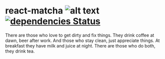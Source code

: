 # react-matcha ![alt text](https://travis-ci.com/matcha-tools/react-matcha.svg?branch=master)  [![dependencies Status](https://david-dm.org/matcha-tools/react-matcha/status.svg)](https://david-dm.org/matcha-tools/react-matcha)
There are those who love to get dirty and fix things. They drink coffee at dawn, beer after work. And those who stay clean, just appreciate things. At breakfast they have milk and juice at night. There are those who do both, they drink tea.
